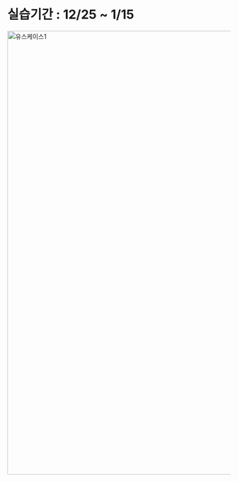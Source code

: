 <h1>실습기간 : 12/25 ~ 1/15 </h1>
 <img width="1000" alt="유스케이스1" src="https://github.com/dregun1/-/assets/122992960/7577c2b4-42d6-4ad1-95e6-5dd0ad475f0f">
